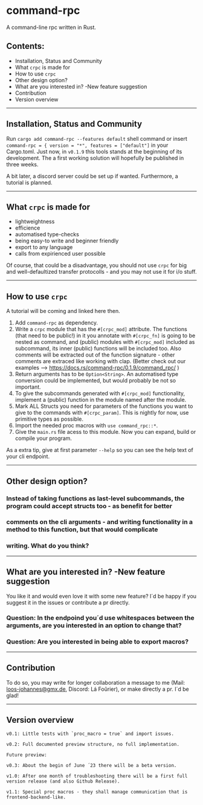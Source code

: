 # command-rpc

A command-line rpc written in Rust.



## Contents:

- Installation, Status and Community
- What `crpc` is made for
- How to use `crpc`
- Other design option?
- What are you interested in? -New feature suggestion
- Contribution
- Version overview

---

## Installation, Status and Community

Run `cargo add command-rpc --features default` shell command or insert `command-rpc = { version = "*", features = ["default"]` in your Cargo.toml.
Just now, in `v0.1.9` this tools stands at the beginning of its development. The a first
working solution will hopefully be published in three weeks.

A bit later, a discord server could be set up if wanted.
Furthermore, a tutorial is planned.

---

## What `crpc` is made for

+ lightweightness
+ efficience
+ automatised type-checks
+ being easy-to write and beginner friendly
+ export to any language
+ calls from expirienced user possible

Of course, that could be a disadvantage, you should not use `crpc` for big and well-defaultized
transfer protocolls - and you may not use it for i/o stuff.

---

## How to use `crpc`

A tutorial will be coming and linked here then.

1. Add `command-rpc` as dependency.
2. Write a `crpc` module that has the `#[crpc_mod]` attribute. The functions (that need to be public!)
 in it you annotate with `#[crpc_fn]` is going to be nested as command, and (public) modules with
 `#[crpc_mod]` included as subcommand, its inner (public) functions will be included too. Also comments
 will be extracted out of the function signature - other comments are extraced like working with clap.
 (Better check out our examples --> https://docs.rs/command-rpc/0.1.9/command_rpc/ )
3. Return arguments has to be `Option<String>`. An automatised type conversion could be implemented,
 but would probably be not so important.
4. To give the subcommands generated with `#[crpc_mod]` functionality, implement a (public) function in
  the module named after the module.
5. Mark ALL Structs you need for parameters of the functions you want to give to the commands
  with `#[crpc_param]`. This is nightly for now, use primitive types as possible.
6. Import the needed proc macros with `use command_rpc::*`.
7. Give the `main.rs` file acess to this module. Now you can expand, build or compile your program.

As a extra tip, give at first parameter `--help` so you can see the help text of your cli endpoint.

---

## Other design option?

### Instead of taking functions as last-level subcommands, the program could accept structs too - as benefit for better
### comments on the cli arguments - and writing functionality in a method to this function, but that would complicate
### writing. What do you think?

---

## What are you interested in? -New feature suggestion

You like it and would even love it with some new feature?
I´d be happy if you suggest it in the issues or contribute a pr directly.

### Question: In the endpoind you´d use whitespaces between the arguments, are you interested in an option to change that?

### Question: Are you interested in being able to export macros?

---

## Contribution

To do so, you may write for longer collaboration a message to me (Mail: loos-johannes@gmx.de, Discord: Lá Foûrier),
or make directly a pr. I´d be glad!

---

## Version overview

```
v0.1: Little tests with `proc_macro = true` and import issues.

v0.2: Full documented preview structure, no full implementation.

Future preview:

v0.3: About the begin of June ´23 there will be a beta version.

v1.0: After one month of troubleshooting there will be a first full version release (and also Github Release).

v1.1: Special proc macros - they shall manage communication that is frontend-backend-like.
```
